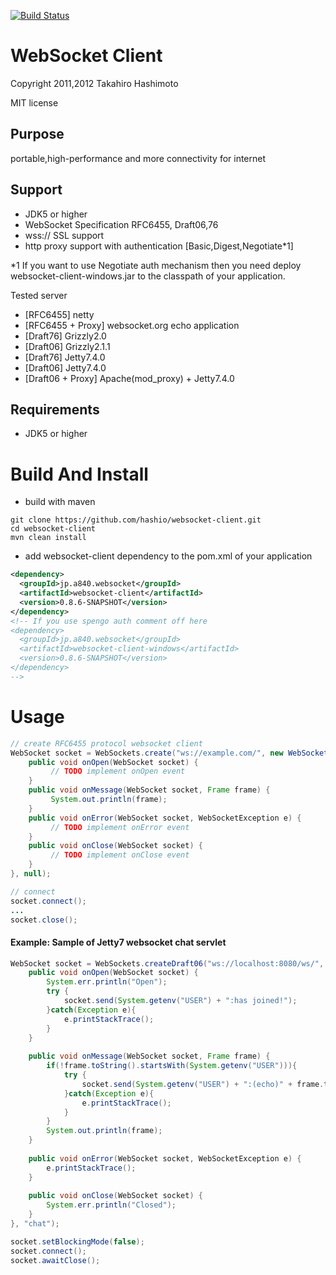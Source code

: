 [![Build Status](https://travis-ci.org/hashio/websocket-client.png)](https://travis-ci.org/hashio/websocket-client)

WebSocket Client
=================
Copyright 2011,2012 Takahiro Hashimoto

MIT license

Purpose
-------
portable,high-performance and more connectivity for internet

Support
-------

- JDK5 or higher
- WebSocket Specification RFC6455, Draft06,76
- wss:// SSL support
- http proxy support with authentication [Basic,Digest,Negotiate*1]

*1 If you want to use Negotiate auth mechanism then you need deploy websocket-client-windows.jar to the classpath of your application.


Tested server

- [RFC6455] netty
- [RFC6455 + Proxy] websocket.org echo application
- [Draft76] Grizzly2.0
- [Draft06] Grizzly2.1.1
- [Draft76] Jetty7.4.0
- [Draft06] Jetty7.4.0
- [Draft06 + Proxy] Apache(mod_proxy) + Jetty7.4.0


Requirements
-----------
- JDK5 or higher

Build And Install
=================

+ build with maven

```shell
git clone https://github.com/hashio/websocket-client.git
cd websocket-client
mvn clean install
```

+ add websocket-client dependency to the pom.xml of your application

```xml
<dependency>
  <groupId>jp.a840.websocket</groupId>
  <artifactId>websocket-client</artifactId>
  <version>0.8.6-SNAPSHOT</version>
</dependency>
<!-- If you use spengo auth comment off here
<dependency>
  <groupId>jp.a840.websocket</groupId>
  <artifactId>websocket-client-windows</artifactId>
  <version>0.8.6-SNAPSHOT</version>
</dependency>
-->
```

Usage
=====

```java
// create RFC6455 protocol websocket client
WebSocket socket = WebSockets.create("ws://example.com/", new WebSocketHandler() {
    public void onOpen(WebSocket socket) {
         // TODO implement onOpen event
    }
    public void onMessage(WebSocket socket, Frame frame) {
         System.out.println(frame);
    }
    public void onError(WebSocket socket, WebSocketException e) {
         // TODO implement onError event
    }
    public void onClose(WebSocket socket) {
         // TODO implement onClose event
    }
}, null);

// connect
socket.connect();
...
socket.close();
```

#### Example: Sample of Jetty7 websocket chat servlet

```java
WebSocket socket = WebSockets.createDraft06("ws://localhost:8080/ws/", new WebSocketHandler() {
    public void onOpen(WebSocket socket) {
        System.err.println("Open");
        try {
            socket.send(System.getenv("USER") + ":has joined!");
        }catch(Exception e){
            e.printStackTrace();
        }
    }
        
    public void onMessage(WebSocket socket, Frame frame) {
        if(!frame.toString().startsWith(System.getenv("USER"))){
            try {
                socket.send(System.getenv("USER") + ":(echo)" + frame.toString());
            }catch(Exception e){
                e.printStackTrace();
            }
        }
        System.out.println(frame);
    }
        
    public void onError(WebSocket socket, WebSocketException e) {
        e.printStackTrace();
    }
        
    public void onClose(WebSocket socket) {
        System.err.println("Closed");
    }
}, "chat");

socket.setBlockingMode(false);
socket.connect();
socket.awaitClose();
```
